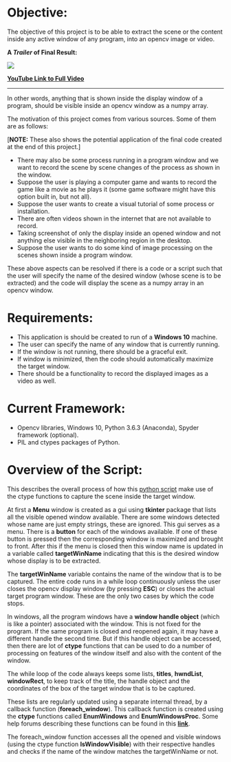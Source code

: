 # Objective: 
The objective of this project is to be able to extract the scene or the content inside any active window of any program, into an opencv image or video. 

**A *Trailer* of Final Result:**

![](images/display_extration_gif.gif)

[**YouTube Link to Full Video**](https://youtu.be/0WNfKg60dAc)

---

In other words, anything that is shown inside the display window of a program, should be visible inside an opencv window as a numpy array.

The motivation of this project comes from various sources. Some of them are as follows: 

[**NOTE:** These also shows the potential application of the final code created at the end of this project.]

* There may also be some process running in a program window and we want to record the scene by scene changes of the process as shown in the window.
* Suppose the user is playing a computer game and wants to record the game like a movie as he plays it (some game software might have this option built in, but not all).
* Suppose the user wants to create a visual tutorial of some process or installation.
* There are often videos shown in the internet that are not available to record.
* Taking screenshot of only the display inside an opened window and not anything else visible in the neighboring region in the desktop.
* Suppose the user wants to do some kind of image processing on the scenes shown inside a program window.

These above aspects can be resolved if there is a code or a script such that the user will specify the name of the desired window (whose scene is to be extracted) and the code will display the scene as a numpy array in an 
opencv window.

# Requirements: 
* This application is should be created to run of a **Windows 10** machine.
* The user can specify the name of any window that is currently running.
* If the window is not running, there should be a graceful exit.
* If window is minimized, then the code should automatically maximize the target window.
* There should be a functionality to record the displayed images as a video as well.

# Current Framework: 
* Opencv libraries, Windows 10, Python 3.6.3 (Anaconda), Spyder framework (optional).
* PIL and ctypes packages of Python.

# Overview of the Script:
This describes the overall process of how this [python script](codes/capture_window.py) make use of the ctype functions to capture the scene inside the target window.

At first a **Menu** window is created as a gui using **tkinter** package that lists all the visible opened window available. There are some windows detected whose name are just empty strings, these are ignored.
This gui serves as a menu. There is a **button** for each of the windows available. If one of these button is pressed then the corresponding window is maximized and brought to front.
After this if the menu is closed then this window name is updated in a variable called **targetWinName** indicating that this is the desired window whose display is to be extracted.

The **targetWinName** variable contains the name of the window that is to be captured.
The entire code runs in a while loop continuously unless the user closes the opencv display window (by pressing **ESC**) or closes the actual target program window. These are the only two cases by which the code stops.

In windows, all the program windows have a **window handle object** (which is like a pointer) associated with the window. This is not fixed for the program. If the same program is closed and reopened again, it may have a different handle the second time.
But if this handle object can be accessed, then there are lot of **ctype** functions that can be used to do a number of processing on features of the window itself and also with the content of the window.

The while loop of the code always keeps some lists, **titles**, **hwndList**, **windowRect**, to keep track of the title, the handle object and the coordinates of the box of the target window that is to be captured.

These lists are regularly updated using a separate internal thread, by a callback function (**foreach_window**).
This callback function is created using the **ctype** functions called **EnumWindows** and **EnumWindowsProc**. 
Some help forums describing these functions can be found in this [**link**](https://sjohannes.wordpress.com/2012/03/23/win32-python-getting-all-window-titles/).

The foreach_window function accesses all the opened and visible windows (using the ctype function **IsWindowVisible**) with their respective handles and checks if the name of the window matches the targetWinName or not.
